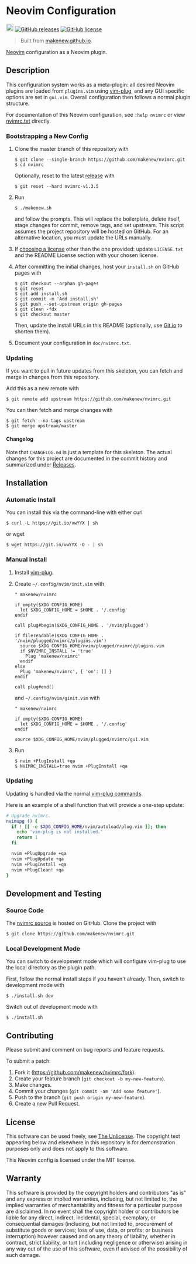 # Neovim Configuration

[<img src="https://makenew.github.io/makenew.svg" alt="Make New" height="20">](https://makenew.github.io/)
[![GitHub releases](https://img.shields.io/github/release/makenew/nvimrc.svg)](https://github.com/makenew/nvimrc/releases)
[![GitHub license](https://img.shields.io/github/license/makenew/nvimrc.svg)](./LICENSE.txt)

> Built from [makenew.github.io](https://makenew.github.io/).

[Neovim] configuration as a Neovim plugin.

[Neovim]: https://neovim.io/

## Description

This configuration system works as a meta-plugin:
all desired Neovim plugins are loaded from `plugins.vim` using [vim-plug],
and any GUI specific options are set in `gui.vim`.
Overall configuration then follows a normal plugin structure.

For documentation of this Neovim configuration,
see `:help nvimrc` or view [nvimrc.txt](./doc/nvimrc.txt) directly.

[vim-plug]: https://github.com/junegunn/vim-plug

### Bootstrapping a New Config

1. Clone the master branch of this repository with

   ```
   $ git clone --single-branch https://github.com/makenew/nvimrc.git
   $ cd nvimrc
   ```

   Optionally, reset to the latest [release][Releases] with

   ```
   $ git reset --hard nvimrc-v1.3.5
   ```

2. Run

   ```
   $ ./makenew.sh
   ```

   and follow the prompts.
   This will replace the boilerplate, delete itself,
   stage changes for commit, remove tags, and set upstream.
   This script assumes the project repository will be hosted on GitHub.
   For an alternative location, you must update the URLs manually.

3. If [choosing a license][Choose a license] other than the one provided:
   update `LICENSE.txt` and the README License section with your chosen license.

4. After committing the initial changes, host your `install.sh` on
   GitHub pages with

   ```
   $ git checkout --orphan gh-pages
   $ git reset
   $ git add install.sh
   $ git commit -m 'Add install.sh'
   $ git push --set-upstream origin gh-pages
   $ git clean -fdx
   $ git checkout master
   ```

   Then, update the install URLs in this README
   (optionally, use [Git.io] to shorten them).

5. Document your configuration in `doc/nvimrc.txt`.

[Choose a license]: http://choosealicense.com/
[Git.io]: https://git.io/
[Releases]: https://github.com/makenew/nvimrc/releases
[The Unlicense]: http://unlicense.org/UNLICENSE

### Updating

If you want to pull in future updates from this skeleton,
you can fetch and merge in changes from this repository.

Add this as a new remote with

```
$ git remote add upstream https://github.com/makenew/nvimrc.git
```

You can then fetch and merge changes with

```
$ git fetch --no-tags upstream
$ git merge upstream/master
```

#### Changelog

Note that `CHANGELOG.md` is just a template for this skeleton.
The actual changes for this project are documented in the commit history
and summarized under [Releases].

## Installation

### Automatic Install

You can install this via the command-line with either curl

```
$ curl -L https://git.io/vwYYX | sh
```

or wget

```
$ wget https://git.io/vwYYX -O - | sh
```

### Manual Install

1. Install [vim-plug].

2. Create `~/.config/nvim/init.vim` with

   ```vim
   " makenew/nvimrc

   if empty($XDG_CONFIG_HOME)
     let $XDG_CONFIG_HOME = $HOME . '/.config'
   endif

   call plug#begin($XDG_CONFIG_HOME . '/nvim/plugged')

   if filereadable($XDG_CONFIG_HOME . '/nvim/plugged/nvimrc/plugins.vim')
     source $XDG_CONFIG_HOME/nvim/plugged/nvimrc/plugins.vim
     if $NVIMRC_INSTALL != 'true'
       Plug 'makenew/nvimrc'
     endif
   else
     Plug 'makenew/nvimrc', { 'on': [] }
   endif

   call plug#end()
   ```

   and `~/.config/nvim/ginit.vim` with

   ```vim
   " makenew/nvimrc

   if empty($XDG_CONFIG_HOME)
     let $XDG_CONFIG_HOME = $HOME . '/.config'
   endif

   source $XDG_CONFIG_HOME/nvim/plugged/nvimrc/gui.vim
   ```

3. Run

   ```
   $ nvim +PlugInstall +qa
   $ NVIMRC_INSTALL=true nvim +PlugInstall +qa
   ```

### Updating

Updating is handled via the normal [vim-plug commands].

Here is an example of a shell function that will provide a one-step update:

```zsh
# Upgrade nvimrc.
nvimupg () {
  if ! [[ -e $XDG_CONFIG_HOME/nvim/autoload/plug.vim ]]; then
    echo 'vim-plug is not installed.'
    return 1
  fi

  nvim +PlugUpgrade +qa
  nvim +PlugUpdate +qa
  nvim +PlugInstall +qa
  nvim +PlugClean! +qa
}
```

[vim-plug commands]: https://github.com/junegunn/vim-plug#commands

## Development and Testing

### Source Code

The [nvimrc source] is hosted on GitHub.
Clone the project with

```
$ git clone https://github.com/makenew/nvimrc.git
```

[nvimrc source]: https://github.com/makenew/nvimrc

### Local Development Mode

You can switch to development mode
which will configure vim-plug to use the local
directory as the plugin path.

First, follow the normal install steps if you haven't already.
Then, switch to development mode with

```
$ ./install.sh dev
```

Switch out of development mode with

```
$ ./install.sh
```

## Contributing

Please submit and comment on bug reports and feature requests.

To submit a patch:

1. Fork it (https://github.com/makenew/nvimrc/fork).
2. Create your feature branch (`git checkout -b my-new-feature`).
3. Make changes.
4. Commit your changes (`git commit -am 'Add some feature'`).
5. Push to the branch (`git push origin my-new-feature`).
6. Create a new Pull Request.

## License

This software can be used freely, see [The Unlicense].
The copyright text appearing below and elsewhere in this repository
is for demonstration purposes only and does not apply to this software.

This Neovim config is licensed under the MIT license.

## Warranty

This software is provided by the copyright holders and contributors "as is" and
any express or implied warranties, including, but not limited to, the implied
warranties of merchantability and fitness for a particular purpose are
disclaimed. In no event shall the copyright holder or contributors be liable for
any direct, indirect, incidental, special, exemplary, or consequential damages
(including, but not limited to, procurement of substitute goods or services;
loss of use, data, or profits; or business interruption) however caused and on
any theory of liability, whether in contract, strict liability, or tort
(including negligence or otherwise) arising in any way out of the use of this
software, even if advised of the possibility of such damage.
